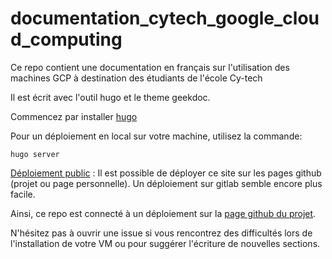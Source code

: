 # documentation_cytech_google_cloud_computing

Ce repo contient une documentation en français sur l'utilisation des machines GCP à destination des étudiants de l'école Cy-tech

Il est écrit avec l'outil hugo et le theme geekdoc. 

Commencez par installer [hugo](https://gohugo.io/)

Pour un déploiement en local sur votre machine, utilisez la commande:
```
hugo server
```
[Déploiement public](https://gohugo.io/hosting-and-deployment/) : Il est possible de déployer ce site sur les pages github (projet ou page personnelle). Un déploiement sur gitlab semble encore plus facile. 

Ainsi, ce repo est connecté à un déploiement sur la [page github du projet](https://paulgay.github.io/documentation_cytech_google_cloud_computing/).

N'hésitez pas à ouvrir une issue si vous rencontrez des difficultés lors de l'installation de votre VM ou pour suggérer l'écriture de nouvelles sections.

